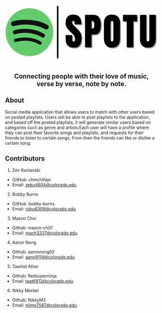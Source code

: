 <p align="center">
  <img src="tempLogo.png"/>
</p>

<h2 align="center"> Connecting people with their love of music, verse by verse, note by note. </h2>


## About
Social media application that allows users to match with other users based on posted playlists. Users will be able to post playlists to the application, and based off the posted playlists, it will generate similar users based on categories such as genre and artists.Each user will have a profile where they can post their favorite songs and playlists, and requests for their friends to listen to certain songs. From their the friends can like or dislike a certain song.

## Contributors
1. Zev Kunianski
- GitHub: chinchillajo
- Email: zeku4604@colorado.edu 

2. Bobby Burns
- GitHub: bobby-burns
- Email: robu8309@colorado.edu

3. Mason Choi
- Github: mason-ch01
- Email: mach3337@colorado.edu

4. Aaron Nong
- Github: aaronnong02
- Email: aano9114@colorado.edu

5. Tawhid Ather
- Github: Redsuperninja
- Email: taat6813@colorado.edu

6. Nikky Merkel
- Github: NikkyM3
- Email: mime7587@colorado.edu

